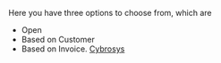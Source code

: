 Here you have three options to choose from, which are 
- Open
- Based on Customer
- Based on Invoice.
[Cybrosys](https://www.cybrosys.com/odoo/odoo-books/odoo-16-accounting-book/ch3/defining-journals/)

